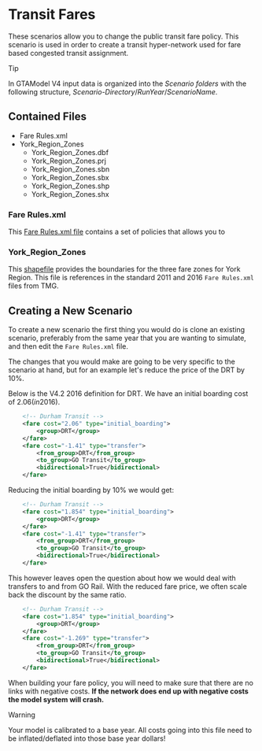 # Transit Fares

These scenarios allow you to change the public transit fare policy.  This scenario is used in order
to create a transit hyper-network used for fare based congested transit assignment.


> [!Tip]
> In GTAModel V4 input data is organized into the _Scenario folders_ with the following structure,
> _Scenario-Directory_/_RunYear_/_ScenarioName_.

## Contained Files


* Fare Rules.xml
* York_Region_Zones
    * York_Region_Zones.dbf
    * York_Region_Zones.prj
    * York_Region_Zones.sbn
    * York_Region_Zones.sbx
    * York_Region_Zones.shp
    * York_Region_Zones.shx

### Fare Rules.xml

This [Fare Rules.xml file](../file_formats/fare_schema_file_specification.md) contains a
set of policies that allows you to 

### York_Region_Zones

This [shapefile](https://en.wikipedia.org/wiki/Shapefile) provides the boundaries for the 
three fare zones for York Region.  This file is references in the standard 2011 and 2016
`Fare Rules.xml` files from TMG.

## Creating a New Scenario

To create a new scenario the first thing you would do is clone an existing scenario, preferably
from the same year that you are wanting to simulate, and then edit the `Fare Rules.xml` file.

The changes that you would make are going to be very specific to the scenario at hand, but for
an example let's reduce the price of the DRT by 10%.

Below is the V4.2 2016 definition for DRT.  We have an initial boarding cost of $2.06 (in 2016$).

```xml
    <!-- Durham Transit -->
    <fare cost="2.06" type="initial_boarding">
    	<group>DRT</group>
    </fare>
	<fare cost="-1.41" type="transfer">
		<from_group>DRT</from_group>
		<to_group>GO Transit</to_group>
		<bidirectional>True</bidirectional>
	</fare>
```

Reducing the initial boarding by 10% we would get:

```xml
    <!-- Durham Transit -->
    <fare cost="1.854" type="initial_boarding">
    	<group>DRT</group>
    </fare>
	<fare cost="-1.41" type="transfer">
		<from_group>DRT</from_group>
		<to_group>GO Transit</to_group>
		<bidirectional>True</bidirectional>
	</fare>
```

This however leaves open the question about how we would deal with transfers to and from GO Rail.
With the reduced fare price, we often scale back the discount by the same ratio.

```xml
    <!-- Durham Transit -->
    <fare cost="1.854" type="initial_boarding">
    	<group>DRT</group>
    </fare>
	<fare cost="-1.269" type="transfer">
		<from_group>DRT</from_group>
		<to_group>GO Transit</to_group>
		<bidirectional>True</bidirectional>
	</fare>
```


When building your fare policy, you will need to make sure that there are no links with
negative costs.  **If the network does end up with negative costs the model system will crash.**

> [!Warning]
> Your model is calibrated to a base year.  All costs going into this file need to be inflated/deflated
> into those base year dollars!
